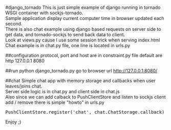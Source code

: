 #django_tornado
This is just simple example of django running in tornado WSGI container with sockjs-tornado.
<br>
Sample application display current computer time in browser updated each second.
<br>
There is also chat example using django based requests on server side to get data, and tornado-sockjs to send back data to client. 
<br>
Look at views.py cause I use some session trick when serving index.html
<br>
Chat example is in chat.py file, one line is located in urls.py

##configuration
protocol, port and host are in constraint.py file
default are http 127.0.0.1 8080

##run
python django_tornado.py
go to browser url http://127.0.0.1:8080/

##chat
Simple chat app with memory storage and callbacks when user leaves/joins chat.
<br>
Server side logic is in chat.py and client side in chat.js
<br>
Also since we can add calback to PushClientStore and listen to sockjs client add / remove there is simple "howto" in urls.py
<pre>
PushClientStore.register('chat', chat.ChatStorage.callback)
</pre>

Enjoy ;)
